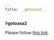 ```yaml
---
Title: __gotoasa2__
---
```

#__gotoasa2__
<head><meta http-equiv="refresh" content="1; url=%base_url%/research/snf16" /></head><body><p>Please follow <a href="%base_url%/research/snf16">this link</a>.</p></body>
